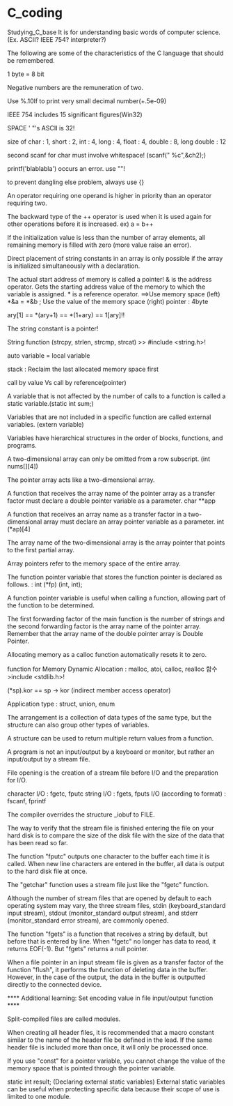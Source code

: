 # C_coding

Studying_C_base
It is for understanding basic words of computer science.(Ex. ASCII? IEEE 754? interpreter?)

The following are some of the characteristics of the C language that should be remembered.

1 byte = 8 bit

Negative numbers are the remuneration of two.

Use %.10lf to print very small decimal number(+.5e-09)

IEEE 754 includes 15 significant figures(Win32)

SPACE ' "'s ASCII is 32!

size of char : 1, short : 2, int : 4, long : 4, float : 4, double : 8, long double : 12

second scanf for char must involve whitespace! (scanf(" %c",&ch2);)

printf('blablabla') occurs an error. use ""!

to prevent dangling else problem, always use {}

An operator requiring one operand is higher in priority than an operator requiring two.

The backward type of the ++ operator is used when it is used again for other operations before it is increased. ex) a = b++

If the initialization value is less than the number of array elements, all remaining memory is filled with zero (more value raise an error).

Direct placement of string constants in an array is only possible if the array is initialized simultaneously with a declaration.

The actual start address of memory is called a pointer!
& is the address operator. Gets the starting address value of the memory to which the variable is assigned.
\* is a reference operator.
==>Use memory space (left) *&a = *&b ; Use the value of the memory space (right)
pointer : 4byte


ary[1] == *(ary+1) == *(1+ary) == 1[ary]!!

The string constant is a pointer!

String function (strcpy, strlen, strcmp, strcat) >> #include <string.h>!

auto variable = local variable

stack : Reclaim the last allocated memory space first

call by value Vs call by reference(pointer)

A variable that is not affected by the number of calls to a function is called a static variable.(static int sum;)

Variables that are not included in a specific function are called external variables. (extern variable)

Variables have hierarchical structures in the order of blocks, functions, and programs.

A two-dimensional array can only be omitted from a row subscript. (int nums[][4])

The pointer array acts like a two-dimensional array.

A function that receives the array name of the pointer array as a transfer factor must declare a double pointer variable as a parameter. char **app

A function that receives an array name as a transfer factor in a two-dimensional array must declare an array pointer variable as a parameter. int (*ap)[4]

The array name of the two-dimensional array is the array pointer that points to the first partial array.

Array pointers refer to the memory space of the entire array.

The function pointer variable that stores the function pointer is declared as follows. : int (*fp) (int, int);

A function pointer variable is useful when calling a function, allowing part of the function to be determined.

The first forwarding factor of the main function is the number of strings and the second forwarding factor is the array name of the pointer array. Remember that the array name of the double pointer array is Double Pointer.

Allocating memory as a calloc function automatically resets it to zero.

function for Memory Dynamic Allocation : malloc, atoi, calloc, realloc 함수 >include <stdlib.h>!

(*sp).kor == sp -> kor (indirect member access operator)

Application type : struct, union, enum

The arrangement is a collection of data types of the same type, but the structure can also group other types of variables.

A structure can be used to return multiple return values from a function.

A program is not an input/output by a keyboard or monitor, but rather an input/output by a stream file.

File opening is the creation of a stream file before I/O and the preparation for I/O.

character I/O : fgetc, fputc 
string I/O : fgets, fputs 
I/O (according to format) : fscanf, fprintf

The compiler overrides the structure _iobuf to FILE.

The way to verify that the stream file is finished entering the file on your hard disk is to compare the size of the disk file with the size of the data that has been read so far.

The function "fputc" outputs one character to the buffer each time it is called. When new line characters are entered in the buffer, all data is output to the hard disk file at once.

The "getchar" function uses a stream file just like the "fgetc" function.

Although the number of stream files that are opened by default to each operating system may vary, the three stream files, stdin (keyboard_standard input stream), stdout (monitor_standard output stream), and stderr (monitor_standard error stream), are commonly opened.

The function "fgets" is a function that receives a string by default, but before that is entered by line. When "fgetc" no longer has data to read, it returns EOF(-1). But "fgets" returns a
null pointer.

When a file pointer in an input stream file is given as a transfer factor of the function "flush", it performs the function of deleting data in the buffer.
However, in the case of the output, the data in the buffer is outputted directly to the connected device.

**** Additional learning: Set encoding value in file input/output function ****

Split-compiled files are called modules.

When creating all header files, it is recommended that a macro constant similar to the name of the header file be defined in the lead. If the same header file is included more than once, it will only be processed once.

If you use "const" for a pointer variable, you cannot change the value of the memory space that is pointed through the pointer variable.

static int result; (Declaring external static variables) External static variables can be useful when protecting specific data because their scope of use is limited to one module.